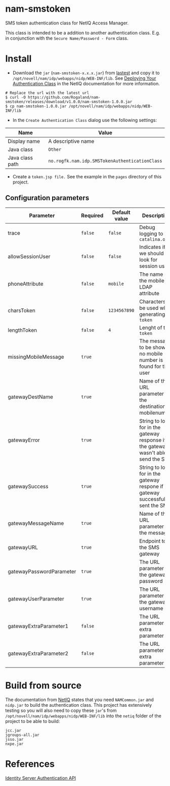 # nam-smstoken
SMS token authentication class for NetIQ Access Manager. 

This class is intended to be a addition to another authentication class. E.g. in conjunction with the 
`Secure Name/Password - Form` class.


# Install

* Download the `jar` (`nam-smstoken-x.x.x.jar`) from [lastest](https://github.com/Rogaland/nam-smstoken/releases/latest) and copy it to 
`/opt/novell/nam/idp/webapps/nidp/WEB-INF/lib`. See [Deploying Your Authentication Class](https://www.netiq.com/documentation/access-manager-43/nacm_enu/data/bb8bwzi.html)
in the NetIQ documentation for more information.

```shell
# Replace the url with the latest url
$ curl -O https://github.com/Rogaland/nam-smstoken/releases/download/v1.0.0/nam-smstoken-1.0.0.jar
$ cp nam-smstoken-1.0.0.jar /opt/novell/nam/idp/webapps/nidp/WEB-INF/lib
```

* In the `Create Authentication Class` dialog use the following settings:

| Name            | Value                                          |
|-----------------|------------------------------------------------|
| Display name    | A descriptive name                             |
| Java class      | `Other`                                        |
| Java class path | `no.rogfk.nam.idp.SMSTokenAuthenticationClass` |

* Create a `token.jsp file.` See the example in the `pages` directory of this project.


## Configuration parameters

| Parameter                | Required | Default value                          | Description                                                                            | Example                                                                                                              |
|--------------------------|----------|----------------------------------------|----------------------------------------------------------------------------------------|----------------------------------------------------------------------------------------------------------------------|
| trace                    | `false`  | `false`                                | Debug logging to `catalina.out` |
| allowSessionUser         |  `false` |   `false`                                | Indicates if we should look for session user                                           | `true` \ `false`                                                                                                     |
| phoneAttribute           | `false`  | `mobile`                               | The name of the mobile LDAP attribute                                                  | `mobileNumber`                                                                                                       |
| charsToken               | `false`  |`1234567890` | Characters to be used when generating `token`                                          | `1234567890`                                                                                                         |
| lengthToken              | `false`  |`4`                                    | Lenght of the `token`                                                                  | `4`                                                                                                                  |
| missingMobileMessage     | `true`   |                                    | The message to be shown if no mobile number is found for the user                      | `Unable to find a mobile number for your user. Goto <a href="https://me.site.com/mobile">Update you mobilenumber</a>` |
| gatewayDestName          | `true`   |                                       | Name of the URL parameter for the destination mobilenumber                             | `sMobile`                                                                                                            |
| gatewayError             | `true`   |                                       | String to look for in the gateway response if the gateway wasn't able to send the SMS  | `false`                                                                                                              |
| gatewaySuccess           | `true`   |                                       | String to look for in the gateway respone if the gateway successfully sent the SMS     | `true`                                                                                                               |
| gatewayMessageName       | `true`   |                                       | Name of the URL parameter for the message                                              | `sMessage`                                                                                                           |
| gatewayURL               | `true`   |                                       | Endpoint to the SMS gateway                                                            | `https://gateway.sms.org/SendSMS`                                                                                    |
| gatewayPasswordParameter | `true`   |                                       | The URL parameter for the gateway password                                             | `sPassword=topsecret`                                                                                                |
| gatewayUserParameter     | `true`   |                                       | The URL parameter for the gateway username                                             | `sUser=smsuser`                                                                                                      |
| gatewayExtraParameter1   | `false`  |                                       | The URL parameter for extra parameter                                                  | `extraParam=value`                                                                                                   |
| gatewayExtraParameter2   | `false`  |                                       | The URL parameter for extra parameter                                                  | `extraParam=value`                                                                                                   |

# Build from source

The documentation from [NetIQ](https://www.netiq.com/documentation/access-manager-43/nacm_enu/data/b8q8uws.html) 
states that you need `NAMCommon.jar` and `nidp.jar` to build the authentication class. This project has extensively
testing so you will also need to copy these `jar`'s from `/opt/novell/nam/idp/webapps/nidp/WEB-INF/lib` into the `netiq`
folder of the project to be able to build:
```
jcc.jar
jgroups-all.jar
jsso.jar
nxpe.jar
```

# References
[Identity Server Authentication API](https://www.netiq.com/documentation/access-manager-43/nacm_enu/data/b8q6tv9.html)
